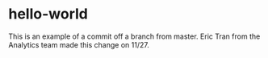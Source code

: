 # hello-world


This is an example of a commit off a branch from master. Eric Tran from the Analytics team made this change on 11/27. 
